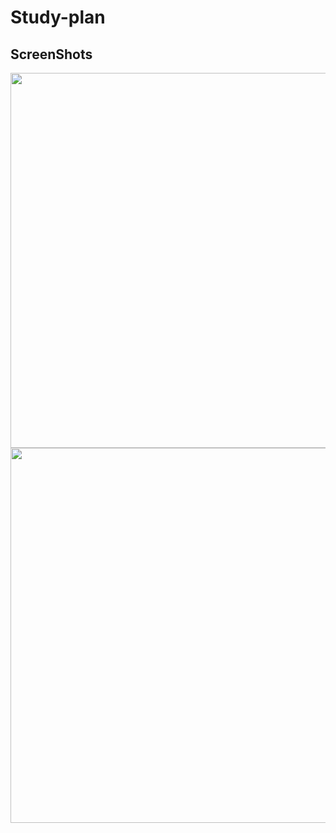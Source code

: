 # Study-plan

## ScreenShots



<img src = "https://github.com/OneStep55/Study-plan/assets/62651026/a660b924-0fe4-41bd-b65e-3cb4958dc17b" height = "600">
<br>
<img src = "https://github.com/OneStep55/Study-plan/assets/62651026/09b064d5-66fd-4045-8046-59a181c1cd6d" height = "600">

